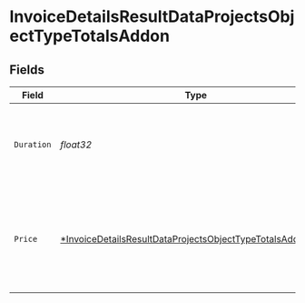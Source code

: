 # InvoiceDetailsResultDataProjectsObjectTypeTotalsAddon


## Fields

| Field                                                                                                                                            | Type                                                                                                                                             | Required                                                                                                                                         | Description                                                                                                                                      | Example                                                                                                                                          |
| ------------------------------------------------------------------------------------------------------------------------------------------------ | ------------------------------------------------------------------------------------------------------------------------------------------------ | ------------------------------------------------------------------------------------------------------------------------------------------------ | ------------------------------------------------------------------------------------------------------------------------------------------------ | ------------------------------------------------------------------------------------------------------------------------------------------------ |
| `Duration`                                                                                                                                       | *float32*                                                                                                                                        | :heavy_check_mark:                                                                                                                               | Duration addons have been running in this billing period, in seconds.                                                                            | 172800                                                                                                                                           |
| `Price`                                                                                                                                          | [*InvoiceDetailsResultDataProjectsObjectTypeTotalsAddonPrice](../../models/shared/invoicedetailsresultdataprojectsobjecttypetotalsaddonprice.md) | :heavy_minus_sign:                                                                                                                               | Details about the price for all addons in this project, broken down by resource type.                                                            |                                                                                                                                                  |